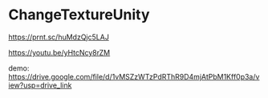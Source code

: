 # ChangeTextureUnity

https://prnt.sc/huMdzQjc5LAJ

https://youtu.be/yHtcNcy8rZM

demo: https://drive.google.com/file/d/1vMSZzWTzPdRThR9D4mjAtPbM1Kff0p3a/view?usp=drive_link
